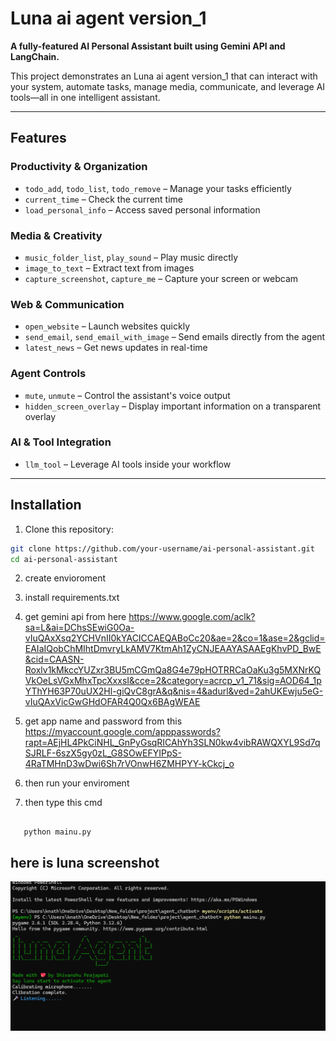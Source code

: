 # Luna ai agent version_1

**A fully-featured AI Personal Assistant built using Gemini API and LangChain.**  

This project demonstrates an Luna ai agent version_1 that can interact with your system, automate tasks, manage media, communicate, and leverage AI tools—all in one intelligent assistant.

---

## Features

### Productivity & Organization
- `todo_add`, `todo_list`, `todo_remove` – Manage your tasks efficiently
- `current_time` – Check the current time
- `load_personal_info` – Access saved personal information

### Media & Creativity
- `music_folder_list`, `play_sound` – Play music directly
- `image_to_text` – Extract text from images
- `capture_screenshot`, `capture_me` – Capture your screen or webcam

### Web & Communication
- `open_website` – Launch websites quickly
- `send_email`, `send_email_with_image` – Send emails directly from the agent
- `latest_news` – Get news updates in real-time

### Agent Controls
- `mute`, `unmute` – Control the assistant's voice output
- `hidden_screen_overlay` – Display important information on a transparent overlay

### AI & Tool Integration
- `llm_tool` – Leverage AI tools inside your workflow

---

## Installation

1. Clone this repository:

```bash
git clone https://github.com/your-username/ai-personal-assistant.git
cd ai-personal-assistant
```

2. create envioroment

3. install requirements.txt

4. get gemini api from here  https://www.google.com/aclk?sa=L&ai=DChsSEwiG0Oa-vIuQAxXsq2YCHVnII0kYACICCAEQABoCc20&ae=2&co=1&ase=2&gclid=EAIaIQobChMIhtDmvryLkAMV7KtmAh1ZyCNJEAAYASAAEgKhvPD_BwE&cid=CAASN-Roxlv1kMkccYUZxr3BU5mCGmQa8G4e79pHOTRRCaOaKu3g5MXNrKQVkOeLsVGxMhxTpcXxxsI&cce=2&category=acrcp_v1_71&sig=AOD64_1pYThYH63P70uUX2Hl-giQvC8grA&q&nis=4&adurl&ved=2ahUKEwju5eG-vIuQAxVicGwGHdOFAR4Q0Qx6BAgWEAE

5. get app name and password from this   https://myaccount.google.com/apppasswords?rapt=AEjHL4PkCiNHL_GnPyGsqRICAhYh3SLN0kw4vibRAWQXYL9Sd7qSJRLF-6szX5gy0zL_G8SOwEFYIPpS-4RaTMHnD3wDwi6Sh7rVOnwH6ZMHPYY-kCkcj_o

6. then run your enviroment

7. then type this cmd

```

   python mainu.py

```
## here is luna screenshot




![Yumi Chatbot Banner](https://github.com/shivanshu099/luna_agent_chatbot_version_1/blob/main/luna_screenshot.png)










